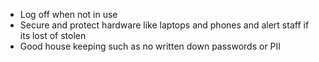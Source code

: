 * Log off when not in use
* Secure and protect hardware like laptops and phones and alert staff if its lost of stolen 
* Good house keeping such as no written down passwords or PII 